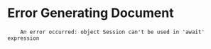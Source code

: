 # Error Generating Document

        An error occurred: object Session can't be used in 'await' expression